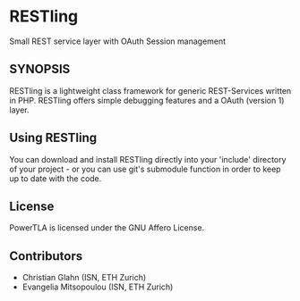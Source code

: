RESTling
========

Small REST service layer with OAuth Session management

SYNOPSIS
--------

RESTling is a lightweight class framework for generic REST-Services written in PHP. 
RESTling offers simple debugging features and a OAuth (version 1) layer.

Using RESTling
--------------

You can download and install RESTling directly into your 'include' directory of your project - or you can
use git's submodule function in order to keep up to date with the code. 


License
-------
 
PowerTLA is licensed under the GNU Affero License. 
 
Contributors
------------
 
* Christian Glahn (ISN, ETH Zurich)
* Evangelia Mitsopoulou (ISN, ETH Zurich)
